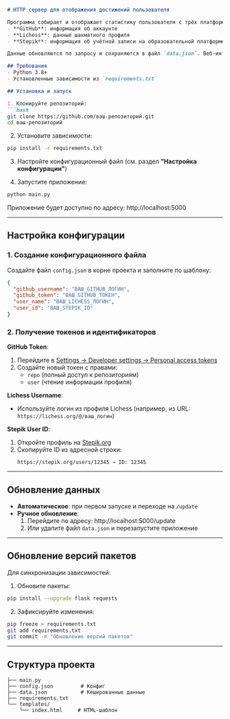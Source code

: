 ```markdown
# HTTP сервер для отображения достижений пользователя

Программа собирает и отображает статистику пользователя с трёх платформ:
- **GitHub**: информация об аккаунте
- **Lichess**: данные шахматного профиля
- **Stepik**: информация об учётной записи на образовательной платформе

Данные обновляются по запросу и сохраняются в файл `data.json`. Веб-интерфейс доступен по адресу `http://localhost:5000`.

## Требования
- Python 3.8+
- Установленные зависимости из `requirements.txt`

## Установка и запуск

1. Клонируйте репозиторий:
```bash
git clone https://github.com/ваш-репозиторий.git
cd ваш-репозиторий
```

2. Установите зависимости:
```bash
pip install -r requirements.txt
```

3. Настройте конфигурационный файл (см. раздел **"Настройка конфигурации"**)

4. Запустите приложение:
```bash
python main.py
```

Приложение будет доступно по адресу: http://localhost:5000

---

## Настройка конфигурации

### 1. Создание конфигурационного файла
Создайте файл `config.json` в корне проекта и заполните по шаблону:
```json
{
  "github_username": "ВАШ_GITHUB_ЛОГИН",
  "github_token": "ВАШ_GITHUB_ТОКЕН",
  "user_name": "ВАШ_LICHESS_ЛОГИН",
  "user_id": "ВАШ_STEPIK_ID"
}
```

### 2. Получение токенов и идентификаторов
**GitHub Token**:
1. Перейдите в [Settings → Developer settings → Personal access tokens](https://github.com/settings/tokens)
2. Создайте новый токен с правами:
   - `repo` (полный доступ к репозиториям)
   - `user` (чтение информации профиля)

**Lichess Username**:
- Используйте логин из профиля Lichess (например, из URL: `https://lichess.org/@/ваш_логин`)

**Stepik User ID**:
1. Откройте профиль на [Stepik.org](https://stepik.org)
2. Скопируйте ID из адресной строки:
   ```
   https://stepik.org/users/12345 → ID: 12345
   ```

---

## Обновление данных
- **Автоматическое**: при первом запуске и переходе на `/update`
- **Ручное обновление**:
  1. Перейдите по адресу: http://localhost:5000/update
  2. Или удалите файл `data.json` и перезапустите приложение

---

## Обновление версий пакетов
Для синхронизации зависимостей:

1. Обновите пакеты:
```bash
pip install --upgrade flask requests
```

2. Зафиксируйте изменения:
```bash
pip freeze > requirements.txt
git add requirements.txt
git commit -m "Обновление версий пакетов"
```

---

## Структура проекта
```
├── main.py
├── config.json         # Конфиг 
├── data.json           # Кешированные данные
├── requirements.txt
└── templates/
    └── index.html     # HTML-шаблон
```

